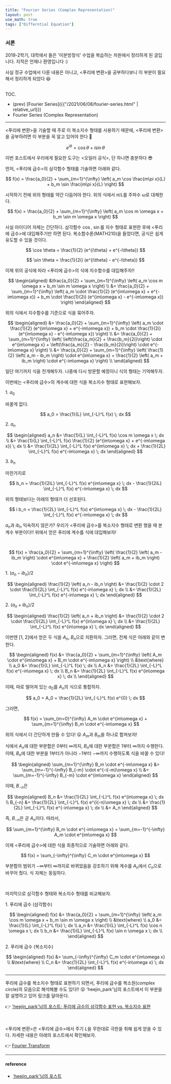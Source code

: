 ```yaml
---
title: "Fourier Series (Complex Representation)"
layout: post
use_math: true
tags: ["Differntial Equation"]
---
```


### 서론
2019-2학기, 대학에서 들은 '미분방정식' 수업을 복습하는 차원에서 정리하게 된 글입니다. 지적은 언제나 환영입니다 :)

사실 정규 수업에서 다룬 내용은 아니고, \<푸리에 변환\>을 공부하다보니 이 부분이 필요해서 정리하게 되었다 😆

<br><span class="statement-title">TOC.</span><br>

- (prev) [Fourier Series]({{"/2021/06/08/fourier-series.html" | relative_url}})
- Fourier Series (Complex Representation)

<hr/>

\<푸리에 변환\>을 기술할 때 주로 이 복소지수 형태를 사용하기 때문에, \<푸리에 변환\>을 공부하려면 이 부분을 꼭 알고 있어야 한다 🤯

<div class="statement">

$$
e^{i\theta} = \cos \theta + i \sin \theta
$$

</div>

이번 포스트에서 우리에게 필요한 도구는 \<오일러 공식\>, 단 하나면 충분하다 😎

먼저, \<푸리에 급수\>의 삼각함수 형태를 기술하면 아래와 같다.

$$
f(x) = \frac{a_0}{2} + \sum_{m=1}^{\infty} \left( a_m \cos \frac{m\pi x}{L} + b_m \sin \frac{m\pi x}{L} \right)
$$

시작하기 전에 위의 형태를 약간 다듬어야 한다. 위의 식에서 $\pi / L$를 주파수 $\omega$로 대체한다.

$$
f(x) = \frac{a_0}{2} + \sum_{m=1}^{\infty} \left( a_m \cos m \omega x + b_m \sin m \omega x \right)
$$

사실 아이디어 자체는 간단하다. 삼각함수 $\cos$, $\sin$를 지수 형태로 표현한 후에 \<푸리에 급수\>에 대입해주기만 하면 된다. 복소함수론(MATH210)을 들었다면, 공식은 쉽게 유도할 수 있을 것이다.

<div class="statement" markdown="1">

$$
\cos \theta = \frac{1}{2} (e^{i\theta} + e^{-i\theta})
$$

$$
\sin \theta = \frac{1}{2i} (e^{i\theta} - e^{-i\theta})
$$

</div>

이제 위의 공식에 따라 \<푸리에 급수\>의 식에 지수함수를 대입해주자!!


<div class="math-statement" markdown="1">

$$
\begin{aligned}  
&\frac{a_0}{2} + \sum_{m=1}^{\infty} \left( a_m \cos m \omega x + b_m \sin m \omega x \right) \\
&= \frac{a_0}{2} + \sum_{m=1}^{\infty} \left( a_m \cdot \frac{1}{2} (e^{im\omega x} + e^{-im\omega x}) + b_m \cdot \frac{1}{2i} (e^{im\omega x} - e^{-im\omega x}) \right)
\end{aligned}
$$

위의 식에서 지수함수를 기준으로 식을 묶어주자.

$$
\begin{aligned}
&= \frac{a_0}{2} + \sum_{m=1}^{\infty} \left( a_m \cdot \frac{1}{2} (e^{im\omega x} + e^{-im\omega x}) + b_m \cdot \frac{1}{2i} (e^{im\omega x} - e^{-im\omega x}) \right) \\
&= \frac{a_0}{2} + \sum_{m=1}^{\infty} \left( \left(\frac{a_m}{2} + \frac{b_m}{2i}\right) \cdot e^{im\omega x} + \left(\frac{a_m}{2} - \frac{b_m}{2i}\right) \cdot e^{-im\omega x} \right) \\
&= \frac{a_0}{2} + \sum_{m=1}^{\infty} \left( \frac{1}{2} \left( a_m - ib_m \right) \cdot e^{im\omega x} + \frac{1}{2} \left( a_m + ib_m \right) \cdot e^{-im\omega x} \right) \\
\end{aligned}
$$

일단 여기까지 식을 전개해두자. 나중에 다시 방문할 예정이니 식의 형태는 기억해두자.

</div>

<div class="math-statement" markdown="1">

이번에는 \<푸리에 급수\>의 계수에 대한 식을 복소지수 형태로 표현해보자.

1\. $a_0$

바꿀게 없다.

$$
a_0 = \frac{1}{L} \int_{-L}^L f(x) \; dx
$$

2\. $a_n$

$$
\begin{aligned}
a_n 
&= \frac{1}{L} \int_{-L}^L f(x) \cos m \omega x \; dx \\
&= \frac{1}{L} \int_{-L}^L f(x) \frac{1}{2} (e^{im\omega x} + e^{-im\omega x}) \; dx \\
&= \frac{1}{2L} \int_{-L}^L f(x) e^{im\omega x} \; dx + \frac{1}{2L} \int_{-L}^L f(x) e^{-im\omega x} \; dx
\end{aligned}
$$

3\. $b_n$

마찬가지로

$$
b_n = \frac{1}{2iL} \int_{-L}^L f(x) e^{im\omega x} \; dx - \frac{1}{2iL} \int_{-L}^L f(x) e^{-im\omega x} \; dx
$$

위의 형태보다는 아래의 형태가 더 선호된다.

$$
i b_n = \frac{1}{2L} \int_{-L}^L f(x) e^{im\omega x} \; dx - \frac{1}{2L} \int_{-L}^L f(x) e^{-im\omega x} \; dx
$$

</div>

$a_n$과 $ib_n$ 익숙하지 않은가? 우리가 \<푸리에 급수\>를 복소지수 형태로 변환 했을 때 본 계수 부분이다!! 위에서 얻은 푸리에 계수를 식에 대입해보자!

<br/>

<div class="math-statement" markdown="1">

$$
f(x) = \frac{a_0}{2} + \sum_{m=1}^{\infty} \left( \frac{1}{2} \left( a_m - ib_m \right) \cdot e^{im\omega x} + \frac{1}{2} \left( a_m + ib_m \right) \cdot e^{-im\omega x} \right)
$$

1\. $(a_n - ib_n) / 2$

$$
\begin{aligned}
\frac{1}{2} \left( a_n - ib_n \right) 
&= \frac{1}{2} \cdot 2 \cdot \frac{1}{2L} \int_{-L}^L f(x) e^{-in\omega x} \; dx \\
&= \frac{1}{2L} \int_{-L}^L f(x) e^{-in\omega x} \; dx
\end{aligned}
$$

2\. $(a_n + ib_n) / 2$

$$
\begin{aligned}
\frac{1}{2} \left( a_n + ib_n \right) 
&= \frac{1}{2} \cdot 2 \cdot \frac{1}{2L} \int_{-L}^L f(x) e^{in\omega x} \; dx \\
&= \frac{1}{2L} \int_{-L}^L f(x) e^{in\omega x} \; dx
\end{aligned}
$$

</div>

<div class="math-statement" markdown="1">

이번엔 [1, 2]에서 얻은 두 식을 $A_n$, $B_n$으로 치환하자. 그러면, 전체 식은 아래와 같이 변한다.

$$
\begin{aligned}
f(x) &= \frac{a_0}{2} + \sum_{m=1}^{\infty} \left( A_m \cdot e^{im\omega x} + B_m \cdot e^{-im\omega x} \right) \\
&\text{where} \\
a_0 &= \frac{1}{L} \int_{-L}^L f(x) \; dx \\
A_n &= \frac{1}{2L} \int_{-L}^L f(x) e^{-in\omega x} \; dx \\
B_n &= \frac{1}{2L} \int_{-L}^L f(x) e^{in\omega x} \; dx \\
\end{aligned}
$$

이때, 따로 떨어져 있는 $a_0$를 $A_n$의 식으로 통합하자.

$$
a_0 = A_0 = \frac{1}{2L} \int_{-L}^L f(x) e^{0} \; dx
$$

그러면,

$$
f(x) = \sum_{m=0}^{\infty} A_m \cdot e^{im\omega x} + \sum_{m=1}^{\infty} B_m \cdot e^{-im\omega x}
$$

</div>

<div class="math-statement" markdown="1">

위의 식에서 더 간단하게 만들 수 있다! 😲 $A_m$과 $B_m$을 하나로 합쳐보자!

식에서 $A_n$에 대한 부분합은 $0$부터 $\infty$까지, $B_n$에 대한 부분합은 $1$부터 $\infty$까지 수행한다. 이때, $B_n$에 대한 부분을 $1$부터가 아니라 $-1$부터 $-\infty$까지 수행하도록 식을 바꿀 수 있다!

$$
\begin{aligned}  
\sum_{m=1}^{\infty} B_m \cdot e^{-im\omega x} 
&= \sum_{m=-1}^{-\infty} B_{-m} \cdot e^{-i(-m)\omega x} \\
&= \sum_{m=-1}^{-\infty} B_{-m} \cdot e^{im\omega x}
\end{aligned}
$$

이때, $B_{-n}$은

$$
\begin{aligned}
B_n 
&= \frac{1}{2L} \int_{-L}^L f(x) e^{in\omega x} \; dx \\
B_{-n}
&= \frac{1}{2L} \int_{-L}^L f(x) e^{i(-n)\omega x} \; dx \\
&= \frac{1}{2L} \int_{-L}^L f(x) e^{-in\omega x} \; dx \\
&= A_n
\end{aligned}
$$

즉, $B_{-n}$은 곧 $A_n$이다. 따라서,

$$
\sum_{m=1}^{\infty} B_m \cdot e^{-im\omega x} = \sum_{m=-1}^{-\infty} A_m \cdot e^{im\omega x}
$$

</div>

이제 \<푸리에 급수\>에 대한 식을 최종적으로 기술하면 아래와 같다.

$$
f(x) = \sum_{-\infty}^{\infty} C_m \cdot e^{im\omega x}
$$

부분합의 범위가 $-\infty$부터 $\infty$까지로 바뀌었음을 강조하기 위해 계수를 $A_n$에서 $C_n$으로 바꾸어 줬다. 식 자체는 동일하다.

<br/>

마지막으로 삼각함수 형태와 복소지수 형태를 비교해보자.

1\. 푸리에 급수 (삼각함수)

$$
\begin{aligned}
f(x) &= \frac{a_0}{2} + \sum_{m=1}^{\infty} \left( a_m \cos m \omega x + b_m \sin m \omega x \right) \\
&\text{where} \\
a_0 &= \frac{1}{L} \int_{-L}^L f(x) \; dx \\
a_n &= \frac{1}{L} \int_{-L}^L f(x) \cos n \omega x \; dx \\
b_n &= \frac{1}{L} \int_{-L}^L f(x) \sin n \omega x \; dx \\
\end{aligned}
$$

2\. 푸리에 급수 (복소지수)

$$
\begin{aligned}
f(x) &= \sum_{-\infty}^{\infty} C_m \cdot e^{im\omega x} \\
&\text{where} \\
C_n &= \frac{1}{2L} \int_{-L}^L f(x) e^{-in\omega x} \; dx 
\end{aligned}
$$

<hr/>

푸리에 급수를 복소지수 형태로 표현하기 되면서, 푸리에 급수를 복소원(complex circle)의 모음으로 해석해볼 수도 있다!! 😲 'heejin_park'님의 포스트에서 이 부분을 잘 설명하고 있어 링크를 달아둔다.

👉 ['heejin_park'님의 포스트: 푸리에 급수의 삼각함수 표현 vs. 복소지수 표현](https://infograph.tistory.com/270?category=925501)

<br/>

\<푸리에 변환\>은 \<푸리에 급수\>에서 주기 $L$을 무한대로 극한을 취해 쉽게 얻을 수 있다. 자세한 내용은 아래의 포스트에서 확인해보자.

👉 [Fourier Transform](https://bluehorn07.github.io/computer_science/2021/06/09/fourier-transform.html)

<hr/>

#### reference

- ['heejin_park'님의 포스트](https://infograph.tistory.com/247?category=925501)